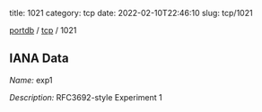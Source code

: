 title: 1021
category: tcp
date: 2022-02-10T22:46:10
slug: tcp/1021

[portdb](/) / [tcp](/category/tcp.html) / 1021


## IANA Data

_Name:_ exp1

_Description:_ RFC3692-style Experiment 1


